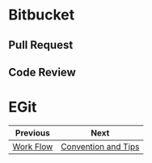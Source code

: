 # Bitbucket

## Pull Request

## Code Review

# EGit



| Previous | Next |
| --- | --- |
| [Work Flow](2-workflow.md) | [Convention and Tips](4-tips.md) |
